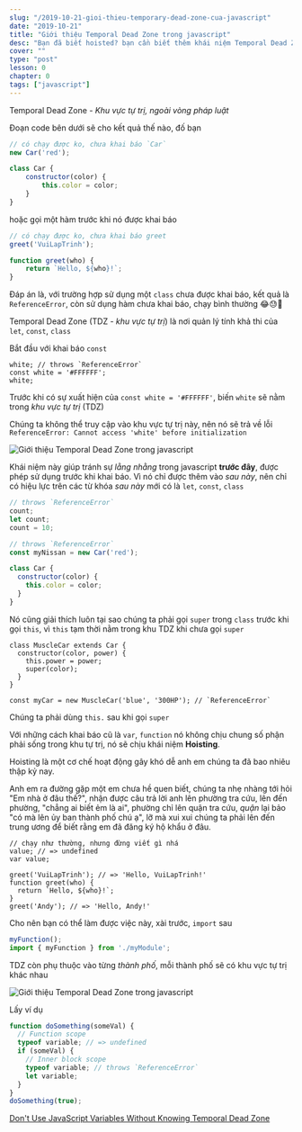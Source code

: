 ```yaml
---
slug: "/2019-10-21-gioi-thieu-temporary-dead-zone-cua-javascript"
date: "2019-10-21"
title: "Giới thiệu Temporal Dead Zone trong javascript"
desc: "Bạn đã biết hoisted? bạn cần biết thêm khái niệm Temporal Dead Zone là đủ một cặp"
cover: ""
type: "post"
lesson: 0
chapter: 0
tags: ["javascript"]
---
```


Temporal Dead Zone - *Khu vực tự trị, ngoài vòng pháp luật*

Đoạn code bên dưới sẽ cho kết quả thế nào, đố bạn

```js
// có chạy được ko, chưa khai báo `Car`
new Car('red');

class Car {
	constructor(color) {
		this.color = color;
	}
}
```

hoặc gọi một hàm trước khi nó được khai báo

```js
// có chạy được ko, chưa khai báo greet
greet('VuiLapTrinh');

function greet(who) {
	return `Hello, ${who}!`;
}
```

Đáp án là, với trường hợp sử dụng một `class` chưa được khai báo, kết quả là `ReferenceError`, còn sử dụng hàm chưa khai báo, chạy bình thường 😂😓🤔

Temporal Dead Zone (TDZ - *khu vực tự trị*) là nơi quản lý tính khả thi của `let`, `const`, `class`

Bắt đầu với khai báo `const`

```js{1}
white; // throws `ReferenceError`
const white = '#FFFFFF';
white;
```

Trước khi có sự xuất hiện của `const white = '#FFFFFF'`, biến `white` sẽ nằm trong *khu vực tự trị* (TDZ)

Chúng ta không thể truy cập vào khu vực tự trị này, nên nó sẽ trả về lỗi `ReferenceError: Cannot access 'white' before initialization`


![Giới thiệu Temporal Dead Zone trong javascript](https://dmitripavlutin.com/static/7973b25e51eb97f6d330c941600f7ad8/5722e/temporal-dead-zone-in-javascript.webp)

Khái niệm này giúp tránh sự *lằng nhằng* trong javascript **trước đây**, được phép sử dụng trước khi khai báo. Vì nó chỉ được thêm vào *sau này*, nên chỉ có hiệu lực trên các từ khóa *sau này* mới có là `let`, `const`, `class`

```js
// throws `ReferenceError`
count;
let count;
count = 10;

// throws `ReferenceError`
const myNissan = new Car('red');

class Car {
  constructor(color) {
    this.color = color;
  }
}
```

Nó cũng giải thích luôn tại sao chúng ta phải gọi `super` trong `class` trước khi gọi `this`, vì `this` tạm thời nằm trong khu TDZ khi chưa gọi `super`

```js{3,4,8}
class MuscleCar extends Car {
  constructor(color, power) {
    this.power = power;
    super(color);
  }
}

const myCar = new MuscleCar('blue', '300HP'); // `ReferenceError`
```

Chúng ta phải dùng `this.` sau khi gọi `super`

Với những cách khai báo cũ là `var`, `function` nó không chịu chung số phận phải sống trong khu tự trị, nó sẽ chịu khái niệm **Hoisting**.

Hoisting là một cơ chế hoạt động gây khó dễ anh em chúng ta đã bao nhiêu thập kỷ nay.

Anh em ra đường gặp một em chưa hề quen biết, chúng ta nhẹ nhàng tới hỏi "Em nhà ở đâu thế?", nhận được câu trả lời anh lên phường tra cứu, lên đến phường, "chẳng ai biết ẻm là ai", phường chỉ lên quận tra cứu, *quận* lại bảo "có mà lên ủy ban thành phố chú ạ", lỡ mà xui xui chúng ta phải lên đến trung ương để biết rằng em đã đăng ký hộ khẩu ở đâu.

```js{2,5,9}
// chạy như thường, nhưng đừng viết gì nhá
value; // => undefined
var value;

greet('VuiLapTrinh'); // => 'Hello, VuiLapTrinh!'
function greet(who) {
  return `Hello, ${who}!`;
}
greet('Andy'); // => 'Hello, Andy!'
```

Cho nên bạn có thể làm được việc này, xài trước, `import` sau

```js
myFunction();
import { myFunction } from './myModule';
```

TDZ còn phụ thuộc vào từng *thành phố*, mỗi thành phố sẽ có khu vực tự trị khác nhau

![Giới thiệu Temporal Dead Zone trong javascript](https://dmitripavlutin.com/static/bba73f7c82f4385bbd81ad4c3531217c/5722e/limits-of-temporal-dead-zone-javascript.webp)

Lấy ví dụ

```js
function doSomething(someVal) {
  // Function scope
  typeof variable; // => undefined
  if (someVal) {
    // Inner block scope
    typeof variable; // throws `ReferenceError`
    let variable;
  }
}
doSomething(true);
```

[Don't Use JavaScript Variables Without Knowing Temporal Dead Zone](https://dmitripavlutin.com/javascript-variables-and-temporal-dead-zone/)
